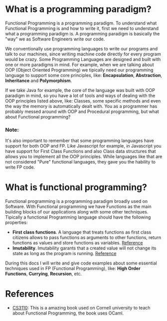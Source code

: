 # What is a programming paradigm?

Functional Programming is a programming paradigm. To understand what Functional Programming is and how to write it, first we need to understand what a programming paradigm is. A programming paradigm is basically the "way" we as Software Engineers write our code.

We conventionally use programming languages to write our programs and talk to our machines, since writing machine code directly for every program would be crazy. Some Programming Languages are designed and built with one or more paradigms in mind. For example, when we are talking about OOP (Object Oriented Programming) we tipically need our programming language to support some core principles, like: **Encapsulation**, **Abstraction**, **Inheritance** and **Polymorphism**.

If we take Java for example, the core of the language was built with OOP paradigm in mind, so you have a lot of tools and ways of dealing with the OOP principles listed above, like: Classes, some specific methods and even the way the memory is automatically dealt with. You as a programmer has probably messed around with OOP and Procedural programming, but what about Functional programming?

### Note:
It's also important to remember that some programming languages have support for both OOP and FP. Like Javascript for example, in Javascript you have support for First Class Functions and also Class data structures that allows you to implement all the OOP principles. While languages like that are not considered "Pure" functional languages, they gave you the hability to write FP code. 

# What is functional programming?
Functional programming is a programming paradigm broadly used on Software. With Functional programming we have Functions as the main building blocks of our applications along with some other techniques. Tipically a functional Programming language should have the following properties: 
- **First class functions**. A language that treats functions as first class citizens allows to pass functions as arguments to other functions, return functions as values and store functions as variables. [Reference](https://en.wikipedia.org/wiki/First-class_function)
- **Imutability**. Imutability garants that a created value will not change its state as long as the program is running. [Reference](https://en.wikipedia.org/wiki/Immutable_object)

During this docs I will write and give code examples about some essential techniques used in FP (Functional Programming), like: **High Order Functions**, **Currying**, **Recursion**, etc.

# References
- [CS3110](https://cs3110.github.io/textbook/cover.html): This is a amazing book used on Cornell university to teach about Functional Programming, the book uses OCaml.